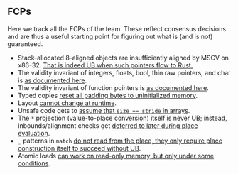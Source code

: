 ## FCPs

Here we track all the FCPs of the team. These reflect consensus decisions and
are thus a useful starting point for figuring out what is (and is not)
guaranteed.

- Stack-allocated 8-aligned objects are insufficiently aligned by MSCV on x86-32.
  [That is indeed UB when such pointers flow to Rust.](https://github.com/rust-lang/rust/issues/112480#issuecomment-1606326864)
- The validity invariant of integers, floats, bool, thin raw pointers, and char is [as documented here](https://github.com/rust-lang/unsafe-code-guidelines/issues/439).
- The validity invariant of function pointers is [as documented here](https://github.com/rust-lang/unsafe-code-guidelines/issues/440).
- Typed copies [reset all padding bytes to uninitialized memory](https://github.com/rust-lang/unsafe-code-guidelines/issues/301#issuecomment-1661617803).
- Layout [cannot change at runtime](https://github.com/rust-lang/unsafe-code-guidelines/issues/97).
- Unsafe code gets to [assume that `size == stride` in arrays](https://github.com/rust-lang/unsafe-code-guidelines/issues/176).
- The `*` projection (value-to-place conversion) itself is never UB;
  instead, inbounds/alignment checks get [deferred to later during place evaluation](https://github.com/rust-lang/reference/pull/1387).
- `_` patterns in `match` [do not read from the place, they only require place construction itself to succeed without UB](https://github.com/rust-lang/rust/pull/103208#issuecomment-1735947916).
- Atomic loads [can work on read-only memory, but only under some conditions](https://github.com/rust-lang/rust/pull/115577#issuecomment-1731284113).
